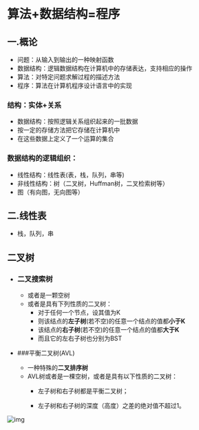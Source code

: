 # 算法+数据结构=程序
## 一.概论
 * 问题：从输入到输出的一种映射函数
 * 数据结构：逻辑数据结构在计算机中的存储表达，支持相应的操作
 * 算法：对特定问题求解过程的描述方法
 * 程序：算法在计算机程序设计语言中的实现 

### 结构：实体+关系
 * 数据结构：按照逻辑关系组织起来的一批数据
 * 按一定的存储方法把它存储在计算机中
 * 在这些数据上定义了一个运算的集合

### 数据结构的逻辑组织：
 * 线性结构：线性表(表，栈，队列，串等)
 * 非线性结构：树（二叉树，Huffman树，二叉检索树等）
 * 图（有向图，无向图等）
## 二.线性表
 * 栈，队列，串
## 二叉树
 * ### 二叉搜索树
   * 或者是一颗空树
   * 或者是具有下列性质的二叉树：
     * 对于任何一个节点，设其值为K
     * 则该结点的**左子树**(若不空)的任意一个结点的值都**小于K**
     * 该结点的**右子树**(若不空)的任意一个结点的值都**大于K**
     * 而且它的左右子树也分别为BST
   
 * ###平衡二叉树(AVL)

   * 一种特殊的**二叉排序树**
   * AVL树或者是一棵空树，或者是具有以下性质的二叉树：
     * 左子树和右子树都是平衡二叉树；
     
     * 左子树和右子树的深度（高度）之差的绝对值不超过1。
     
     
![img](https://github.com/84634628/ZC-Notes/tree/master/docs/DS%20Pictures)



















